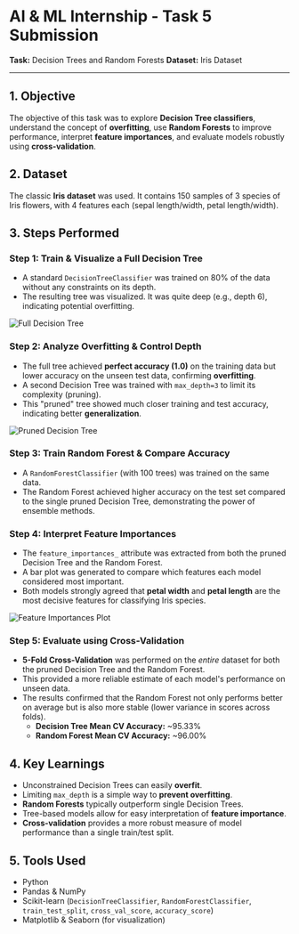 # AI & ML Internship - Task 5 Submission

**Task:** Decision Trees and Random Forests
**Dataset:** Iris Dataset

---

## 1. Objective
The objective of this task was to explore **Decision Tree classifiers**, understand the concept of **overfitting**, use **Random Forests** to improve performance, interpret **feature importances**, and evaluate models robustly using **cross-validation**.

## 2. Dataset
The classic **Iris dataset** was used. It contains 150 samples of 3 species of Iris flowers, with 4 features each (sepal length/width, petal length/width).

## 3. Steps Performed

### Step 1: Train & Visualize a Full Decision Tree
* A standard `DecisionTreeClassifier` was trained on 80% of the data without any constraints on its depth.
* The resulting tree was visualized. It was quite deep (e.g., depth 6), indicating potential overfitting.

![Full Decision Tree](decision_tree_full.png)

### Step 2: Analyze Overfitting & Control Depth
* The full tree achieved **perfect accuracy (1.0)** on the training data but lower accuracy on the unseen test data, confirming **overfitting**.
* A second Decision Tree was trained with `max_depth=3` to limit its complexity (pruning).
* This "pruned" tree showed much closer training and test accuracy, indicating better **generalization**.

![Pruned Decision Tree](decision_tree_pruned.png)

### Step 3: Train Random Forest & Compare Accuracy
* A `RandomForestClassifier` (with 100 trees) was trained on the same data.
* The Random Forest achieved higher accuracy on the test set compared to the single pruned Decision Tree, demonstrating the power of ensemble methods.

### Step 4: Interpret Feature Importances
* The `feature_importances_` attribute was extracted from both the pruned Decision Tree and the Random Forest.
* A bar plot was generated to compare which features each model considered most important.
* Both models strongly agreed that **petal width** and **petal length** are the most decisive features for classifying Iris species.

![Feature Importances Plot](feature_importances.png)

### Step 5: Evaluate using Cross-Validation
* **5-Fold Cross-Validation** was performed on the *entire* dataset for both the pruned Decision Tree and the Random Forest.
* This provided a more reliable estimate of each model's performance on unseen data.
* The results confirmed that the Random Forest not only performs better on average but is also more stable (lower variance in scores across folds).
    * **Decision Tree Mean CV Accuracy:** ~95.33%
    * **Random Forest Mean CV Accuracy:** ~96.00%

## 4. Key Learnings
* Unconstrained Decision Trees can easily **overfit**.
* Limiting `max_depth` is a simple way to **prevent overfitting**.
* **Random Forests** typically outperform single Decision Trees.
* Tree-based models allow for easy interpretation of **feature importance**.
* **Cross-validation** provides a more robust measure of model performance than a single train/test split.

## 5. Tools Used
* Python
* Pandas & NumPy
* Scikit-learn (`DecisionTreeClassifier`, `RandomForestClassifier`, `train_test_split`, `cross_val_score`, `accuracy_score`)
* Matplotlib & Seaborn (for visualization)
